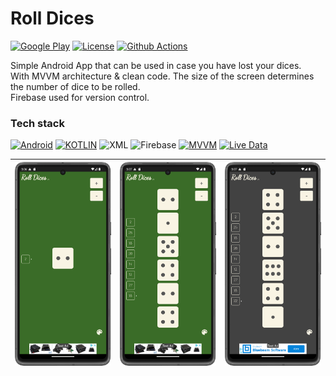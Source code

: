 Roll Dices
=====

[![Google Play](https://img.shields.io/badge/Google_Play-grey?style=none&logo=google-play&logoColor=cyan)](https://play.google.com/store/apps/details?id=com.endcodev.roll_dices)
[![License](https://img.shields.io/badge/License-MIT-blue.svg)](https://github.com/EndikaCo/app_roll_dices/LICENSE)
[![Github Actions](https://github.com/EndikaCo/app_roll_dices/actions/workflows/testing.yml/badge.svg)]()

Simple Android App that can be used in case you have lost your dices.  
With MVVM architecture & clean code.
The size of the screen determines the number of dice to be rolled.  
Firebase used for version control.

### Tech stack

[![Android](https://img.shields.io/badge/Android-grey?style=&logo=android&logoColor=green)](https://www.android.com/)
[![KOTLIN](https://img.shields.io/badge/Kotlin-grey?style=none&logo=Kotlin&logoColor=-5C2D91)](https://kotlinlang.org/)
![XML](https://img.shields.io/badge/</>%20xml-blue.svg?style=&logo=xml&logoColor=white)
![Firebase](https://img.shields.io/badge/-Firebase-grey?style=&logo=Firebase)
[![MVVM](https://img.shields.io/badge/MVVM-orange?style=&logo=)]()
[![Live Data](https://img.shields.io/badge/Live_Data-grey?style=&logo=)]()

| ![img.png](images/1.png) | ![img.png](images/2.png) | ![img.png](images/3.png) |
|--------------------------|--------------------------|--------------------------|